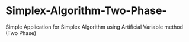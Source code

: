 # Simplex-Algorithm-Two-Phase-
Simple Application for Simplex Algorithm using Artificial Variable method (Two Phase)
